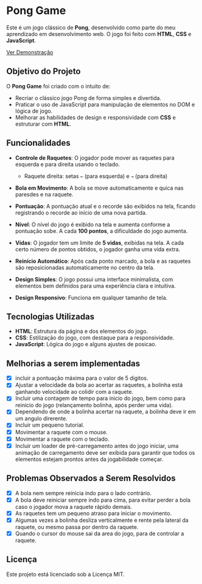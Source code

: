 # Pong Game

Este é um jogo clássico de **Pong**, desenvolvido como parte do meu aprendizado em desenvolvimento web. O jogo foi feito com **HTML**, **CSS** e **JavaScript**.

<a href="https://brunomoraesdigital.github.io/pong/" target="_blank" rel="noopener noreferrer">Ver Demonstração</a>

## Objetivo do Projeto

O **Pong Game** foi criado com o intuito de:
- Recriar o clássico jogo Pong de forma simples e divertida.
- Praticar o uso de JavaScript para manipulação de elementos no DOM e lógica de jogo.
- Melhorar as habilidades de design e responsividade com **CSS** e estruturar com **HTML**.

## Funcionalidades

- **Controle de Raquetes**: O jogador pode mover as raquetes para esquerda e para direita usando o teclado.
  - Raquete direita: setas `←` (para esquerda) e `→` (para direita)
  
- **Bola em Movimento**: A bola se move automaticamente e quica nas paresdes e na raquete.
  
- **Pontuação**: A pontuação atual e o recorde são exibidos na tela, ficando registrando o recorde ao início de uma nova partida.
  
- **Nível**: O nível do jogo é exibido na tela e aumenta conforme a pontuação sobe. A cada **100 pontos**, a dificuldade do jogo aumenta.  

- **Vidas**: O jogador tem um limite de **5 vidas**, exibidas na tela. A cada certo número de pontos obtidos, o jogador ganha uma vida extra.  

- **Reinício Automático**: Após cada ponto marcado, a bola e as raquetes são reposicionadas automaticamente no centro da tela.  

- **Design Simples**: O jogo possui uma interface minimalista, com elementos bem definidos para uma experiência clara e intuitiva.

- **Design Responsivo**: Funciona em qualquer tamanho de tela.

## Tecnologias Utilizadas

- **HTML**: Estrutura da página e dos elementos do jogo.
- **CSS**: Estilização do jogo, com destaque para a responsividade.
- **JavaScript**: Lógica do jogo e alguns ajustes de posicao.

## Melhorias a serem implementadas

- [x] incluir a pontuação máxima para o valor de 5 digitos.
- [x] Ajustar a velocidade da bola ao acertar as raquetes, a bolinha está ganhando velocidade ao colidir com a raquete.
- [x] Incluir uma contagem de tempo para inicio do jogo, bem como para reinicio do jogo (relançamento bolinha, após perder uma vida).
- [x] Dependendo de onde a bolinha acertar na raquete, a bolinha deve ir em um angulo direrente.
- [x] Incluir um pequeno tutorial.
- [x] Movimentar a raquete com o mouse.
- [x] Movimentar a raquete com o teclado.
- [x] Incluir um loader de pré-carregamento antes do jogo iniciar, uma animação de carregamento deve ser exibida para garantir que todos os elementos estejam prontos antes da jogabilidade começar.

## Problemas Observados a Serem Resolvidos

- [x] A bola nem sempre reinicia indo para o lado contrário.
- [x] A bola deve reiniciar sempre indo para cima, para evitar perder a bola caso o jogador mova a raquete rápido demais.
- [x] As raquetes tem um pequeno atraso para iniciar o movimento.
- [x] Algumas vezes a bolinha desliza verticalmente e rente pela lateral da raquete, ou mesmo passa por dentro da raquete.
- [x] Quando o cursor do mouse sai da area do jogo, para de controlar a raquete.

## Licença

Este projeto está licenciado sob a Licença MIT.
